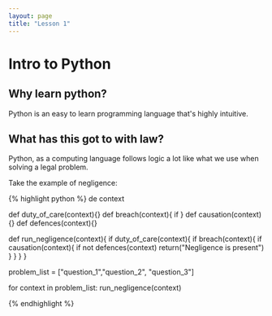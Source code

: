 ```yaml
---
layout: page
title: "Lesson 1"
---
```


# Intro to Python

## Why learn python?
Python is an easy to learn programming language that's highly intuitive. 

## What has this got to with law?
Python, as a computing language follows logic a lot like what we use when solving a legal problem.

Take the example of negligence:

{% highlight python %}
de
context 

def duty_of_care(context){}
def breach(context){
    if
}
def causation(context){}
def defences(context){}

def run_negligence(context){
    if duty_of_care(context){
        if breach(context){
            if causation(context){
                if not defences(context)
                return("Negligence is present")
            }
        }
    }
}

problem_list = ["question_1","question_2", "question_3"]

for context in problem_list:
    run_negligence(context)

{% endhighlight %}
